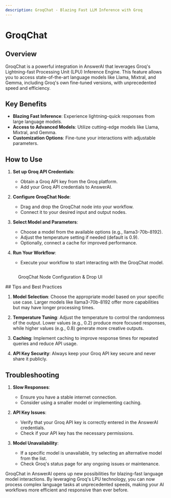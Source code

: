 ```yaml
---
description: GroqChat - Blazing Fast LLM Inference with Groq
---
```


# GroqChat

## Overview

GroqChat is a powerful integration in AnswerAI that leverages Groq's Lightning-fast Processing Unit (LPU) Inference Engine. This feature allows you to access state-of-the-art language models like Llama, Mixtral, and Gemma, including Groq's own fine-tuned versions, with unprecedented speed and efficiency.

## Key Benefits

-   **Blazing Fast Inference**: Experience lightning-quick responses from large language models.
-   **Access to Advanced Models**: Utilize cutting-edge models like Llama, Mixtral, and Gemma.
-   **Customization Options**: Fine-tune your interactions with adjustable parameters.

## How to Use

1. **Set up Groq API Credentials**:

    - Obtain a Groq API key from the Groq platform.
    - Add your Groq API credentials to AnswerAI.

2. **Configure GroqChat Node**:

    - Drag and drop the GroqChat node into your workflow.
    - Connect it to your desired input and output nodes.

3. **Select Model and Parameters**:

    - Choose a model from the available options (e.g., llama3-70b-8192).
    - Adjust the temperature setting if needed (default is 0.9).
    - Optionally, connect a cache for improved performance.

4. **Run Your Workflow**:
    - Execute your workflow to start interacting with the GroqChat model.

<!-- TODO: Add a screenshot of the GroqChat node configuration panel -->
<figure><img src="/.gitbook/assets/screenshots/groq chat configuration.png" alt="" /><figcaption><p> GroqChat Node Configuration &#x26; Drop UI</p></figcaption></figure>
## Tips and Best Practices

1. **Model Selection**: Choose the appropriate model based on your specific use case. Larger models like llama3-70b-8192 offer more capabilities but may have longer processing times.

2. **Temperature Tuning**: Adjust the temperature to control the randomness of the output. Lower values (e.g., 0.2) produce more focused responses, while higher values (e.g., 0.8) generate more creative outputs.

3. **Caching**: Implement caching to improve response times for repeated queries and reduce API usage.

4. **API Key Security**: Always keep your Groq API key secure and never share it publicly.

## Troubleshooting

1. **Slow Responses**:

    - Ensure you have a stable internet connection.
    - Consider using a smaller model or implementing caching.

2. **API Key Issues**:

    - Verify that your Groq API key is correctly entered in the AnswerAI credentials.
    - Check if your API key has the necessary permissions.

3. **Model Unavailability**:
    - If a specific model is unavailable, try selecting an alternative model from the list.
    - Check Groq's status page for any ongoing issues or maintenance.

GroqChat in AnswerAI opens up new possibilities for blazing-fast language model interactions. By leveraging Groq's LPU technology, you can now process complex language tasks at unprecedented speeds, making your AI workflows more efficient and responsive than ever before.
